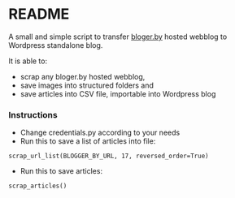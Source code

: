 # README #

A small and simple script to transfer [bloger.by](bloger.by) hosted webblog to Wordpress standalone blog.

It is able to:

* scrap any bloger.by hosted webblog,
* save images into structured folders and
* save articles into CSV file, importable into Wordpress blog

### Instructions ###

* Change credentials.py according to your needs
* Run this to save a list of articles into file:
```
scrap_url_list(BLOGGER_BY_URL, 17, reversed_order=True)
```
* Run this to save articles:

```
scrap_articles()
```
